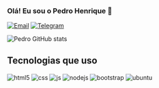 ### Olá! Eu sou o Pedro Henrique 👋

[![Email](https://img.shields.io/badge/Gmail-D14836?style=for-the-badge&logo=gmail&logoColor=white)](https://phlourenco92@gmail.com)
[![Telegram](https://img.shields.io/badge/Telegram-2CA5E0?style=for-the-badge&logo=telegram&logoColor=white)](https://t.me/pehenriquelr)

![Pedro GitHub stats](https://github-readme-stats.vercel.app/api?username=BauruScript&show_icons=true&theme=tokyonight)

## Tecnologias que uso

<div style="display: inline_block">
   <img align="center" alt="html5" src="https://img.shields.io/badge/HTML5-E34F26?style=for-the-badge&logo=html5&logoColor=white" />
   <img align="center" alt="css" src="https://img.shields.io/badge/CSS3-1572B6?style=for-the-badge&logo=css3&logoColor=white" />
   <img align="center" alt="js" src="https://img.shields.io/badge/JavaScript-F7DF1E?style=for-the-badge&logo=javascript&logoColor=black" />
   <img align="center" alt="nodejs" src="https://img.shields.io/badge/Node.js-43853D?style=for-the-badge&logo=node.js&logoColor=white" />
   <img align="center" alt="bootstrap" src="https://img.shields.io/badge/Bootstrap-563D7C?style=for-the-badge&logo=bootstrap&logoColor=white" />  
   <img align="center" alt="ubuntu" src="https://img.shields.io/badge/Ubuntu-E95420?style=for-the-badge&logo=ubuntu&logoColor=white" /> 
</div><br/>
